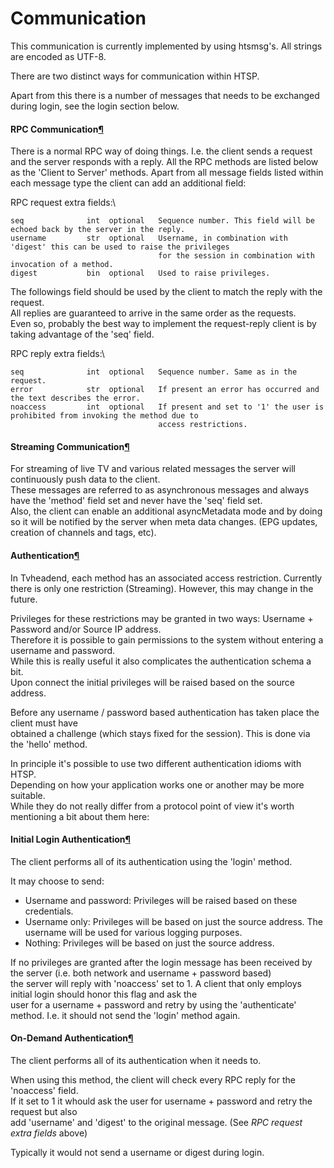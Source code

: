 # Communication

This communication is currently implemented by using htsmsg's. All strings are encoded as UTF-8.

There are two distinct ways for communication within HTSP.

Apart from this there is a number of messages that needs to be exchanged during login, see the login section below.

#### RPC Communication[¶](broken-reference)

There is a normal RPC way of doing things. I.e. the client sends a request and the server responds with a reply. All the RPC methods are listed below as the 'Client to Server' methods. Apart from all message fields listed within each message type the client can add an additional field:

RPC request extra fields:\


```
seq              int  optional   Sequence number. This field will be echoed back by the server in the reply.
username         str  optional   Username, in combination with 'digest' this can be used to raise the privileges
                                 for the session in combination with invocation of a method. 
digest           bin  optional   Used to raise privileges.
```

The followings field should be used by the client to match the reply with the request.\
All replies are guaranteed to arrive in the same order as the requests.\
Even so, probably the best way to implement the request-reply client is by taking advantage of the 'seq' field.

RPC reply extra fields:\


```
seq              int  optional   Sequence number. Same as in the request.
error            str  optional   If present an error has occurred and the text describes the error.
noaccess         int  optional   If present and set to '1' the user is prohibited from invoking the method due to 
                                 access restrictions. 
```

#### Streaming Communication[¶](broken-reference)

For streaming of live TV and various related messages the server will continuously push data to the client.\
These messages are referred to as asynchronous messages and always have the 'method' field set and never have the 'seq' field set.\
Also, the client can enable an additional asyncMetadata mode and by doing so it will be notified by the server when meta data changes. (EPG updates, creation of channels and tags, etc).

#### Authentication[¶](broken-reference)

In Tvheadend, each method has an associated access restriction. Currently there is only one restriction (Streaming). However, this may change in the future.

Privileges for these restrictions may be granted in two ways: Username + Password and/or Source IP address.\
Therefore it is possible to gain permissions to the system without entering a username and password.\
While this is really useful it also complicates the authentication schema a bit.\
Upon connect the initial privileges will be raised based on the source address.

Before any username / password based authentication has taken place the client must have\
obtained a challenge (which stays fixed for the session). This is done via the 'hello' method.

In principle it's possible to use two different authentication idioms with HTSP.\
Depending on how your application works one or another may be more suitable.\
While they do not really differ from a protocol point of view it's worth mentioning a bit about them here:

#### Initial Login Authentication[¶](broken-reference)

The client performs all of its authentication using the 'login' method.

It may choose to send:

* Username and password: Privileges will be raised based on these credentials.
* Username only: Privileges will be based on just the source address. The username will be used for various logging purposes.
* Nothing: Privileges will be based on just the source address.

If no privileges are granted after the login message has been received by the server (i.e. both network and username + password based)\
the server will reply with 'noaccess' set to 1. A client that only employs initial login should honor this flag and ask the\
user for a username + password and retry by using the 'authenticate' method. I.e. it should not send the 'login' method again.

#### On-Demand Authentication[¶](broken-reference)

The client performs all of its authentication when it needs to.

When using this method, the client will check every RPC reply for the 'noaccess' field.\
If it set to 1 it whould ask the user for username + password and retry the request but also\
add 'username' and 'digest' to the original message. (See _RPC request extra fields_ above)

Typically it would not send a username or digest during login.
